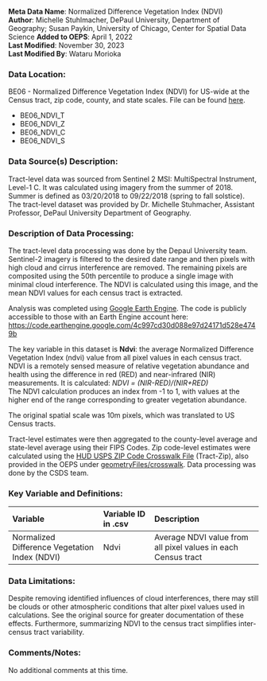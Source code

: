 **Meta Data Name**: Normalized Difference Vegetation Index (NDVI)  
**Author**: Michelle Stuhlmacher, DePaul University, Department of Geography; Susan Paykin, University of Chicago, Center for Spatial Data Science
**Added to OEPS**: April 1, 2022  
**Last Modified**: November 30, 2023  
**Last Modified By**: Wataru Morioka  

### Data Location: 
BE06 - Normalized Difference Vegetation Index (NDVI) for US-wide at the Census tract, zip code, county, and state scales. File can be found [here](/data_final).
* BE06_NDVI_T 
* BE06_NDVI_Z
* BE06_NDVI_C
* BE06_NDVI_S

### Data Source(s) Description:  
Tract-level data was sourced from Sentinel 2 MSI: MultiSpectral Instrument, Level-1 C. It was calculated using imagery from the summer of 2018. Summer is defined as 03/20/2018 to 09/22/2018 (spring to fall solstice). The tract-level dataset was provided by Dr. Michelle Stuhmacher, Assistant Professor, DePaul University Department of Geography. 

### Description of Data Processing: 
The tract-level data processing was done by the Depaul University team. Sentinel-2 imagery is filtered to the desired date range and then pixels with high cloud and cirrus interference are removed. The remaining pixels are composited using the 50th percentile to produce a single image with minimal cloud interference. The NDVI is calculated using this image, and the mean NDVI values for each census tract is extracted.  

Analysis was completed using [Google Earth Engine](https://earthengine.google.com/). The code is publicly accessible to those with an Earth Engine account here: https://code.earthengine.google.com/4c997cd30d088e97d24171d528e4749b   

The key variable in this dataset is **Ndvi**: the average Normalized Difference Vegetation Index (ndvi) value from all pixel values in each census tract. NDVI is a remotely sensed measure of relative vegetation abundance and health using the difference in red (RED) and near-infrared (NIR) measurements. It is calculated: *NDVI = (NIR-RED)/(NIR+RED)*  
The NDVI calculation produces an index from -1 to 1, with values at the higher end of the range corresponding to greater vegetation abundance.  

The original spatial scale was 10m pixels, which was translated to US Census tracts. 

Tract-level estimates were then aggregated to the county-level average and state-level average using their FIPS Codes. Zip code-level estimates were calculated using the [HUD USPS ZIP Code Crosswalk File](https://www.huduser.gov/portal/datasets/usps_crosswalk.html) (Tract-Zip), also provided in the OEPS under [geometryFiles/crosswalk](https://github.com/GeoDaCenter/opioid-policy-scan/tree/v1.0/data_final/geometryFiles/crosswalk). Data processing was done by the CSDS team. 

### Key Variable and Definitions:
| Variable | Variable ID in .csv | Description |
|:---------|:--------------------|:------------|
|Normalized Difference Vegetation Index (NDVI) | Ndvi | Average NDVI value from all pixel values in each Census tract |

### Data Limitations:
Despite removing identified influences of cloud interferences, there may still be clouds or other atmospheric conditions that alter pixel values used in calculations. See the original source for greater documentation of these effects. Furthermore, summarizing NDVI to the census tract simplifies inter-census tract variability.

### Comments/Notes:
No additional comments at this time. 

